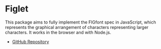 # Figlet

This package aims to fully implement the FIGfont spec in JavaScript, which represents the graphical arrangement of characters representing larger characters. It works in the browser and with Node.js.

- [GitHub Repository](https://github.com/patorjk/figlet.js)
